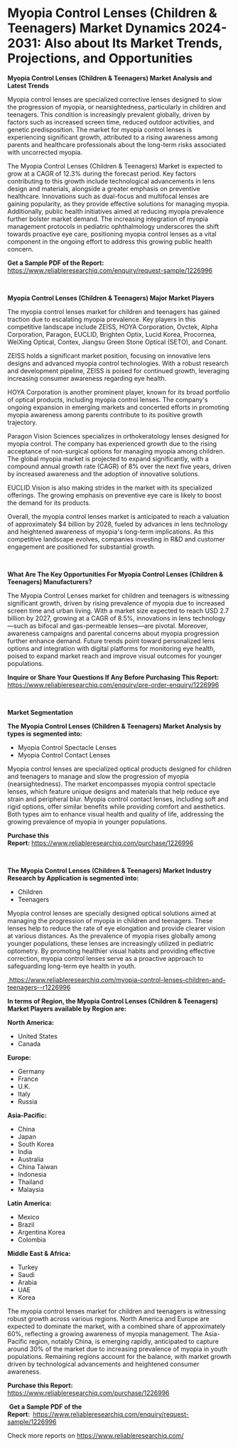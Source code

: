 <p><h1>Myopia Control Lenses (Children & Teenagers) Market Dynamics 2024-2031: Also about Its Market Trends, Projections, and Opportunities</h1></p><p><strong>Myopia Control Lenses (Children & Teenagers) Market Analysis and Latest Trends</strong></p>
<p><p>Myopia control lenses are specialized corrective lenses designed to slow the progression of myopia, or nearsightedness, particularly in children and teenagers. This condition is increasingly prevalent globally, driven by factors such as increased screen time, reduced outdoor activities, and genetic predisposition. The market for myopia control lenses is experiencing significant growth, attributed to a rising awareness among parents and healthcare professionals about the long-term risks associated with uncorrected myopia.</p><p>The Myopia Control Lenses (Children & Teenagers) Market is expected to grow at a CAGR of 12.3% during the forecast period. Key factors contributing to this growth include technological advancements in lens design and materials, alongside a greater emphasis on preventive healthcare. Innovations such as dual-focus and multifocal lenses are gaining popularity, as they provide effective solutions for managing myopia. Additionally, public health initiatives aimed at reducing myopia prevalence further bolster market demand. The increasing integration of myopia management protocols in pediatric ophthalmology underscores the shift towards proactive eye care, positioning myopia control lenses as a vital component in the ongoing effort to address this growing public health concern.</p></p>
<p><strong>Get a Sample PDF of the Report:&nbsp;</strong> <a href="https://www.reliableresearchiq.com/enquiry/request-sample/1226996?utm_campaign=114&utm_medium=2&utm_source=Github&utm_content=ia&utm_term=28122024&utm_id=myopia-control-lenses-children-teenagers">https://www.reliableresearchiq.com/enquiry/request-sample/1226996</a></p>
<p>&nbsp;</p>
<p><strong>Myopia Control Lenses (Children & Teenagers) Major Market Players</strong></p>
<p><p>The myopia control lenses market for children and teenagers has gained traction due to escalating myopia prevalence. Key players in this competitive landscape include ZEISS, HOYA Corporation, Ovctek, Alpha Corporation, Paragon, EUCLID, Brighten Optix, Lucid Korea, Procornea, WeiXing Optical, Contex, Jiangsu Green Stone Optical (SETO), and Conant.</p><p>ZEISS holds a significant market position, focusing on innovative lens designs and advanced myopia control technologies. With a robust research and development pipeline, ZEISS is poised for continued growth, leveraging increasing consumer awareness regarding eye health.</p><p>HOYA Corporation is another prominent player, known for its broad portfolio of optical products, including myopia control lenses. The company's ongoing expansion in emerging markets and concerted efforts in promoting myopia awareness among parents contribute to its positive growth trajectory. </p><p>Paragon Vision Sciences specializes in orthokeratology lenses designed for myopia control. The company has experienced growth due to the rising acceptance of non-surgical options for managing myopia among children. The global myopia market is projected to expand significantly, with a compound annual growth rate (CAGR) of 8% over the next five years, driven by increased awareness and the adoption of innovative solutions.</p><p>EUCLID Vision is also making strides in the market with its specialized offerings. The growing emphasis on preventive eye care is likely to boost the demand for its products.</p><p>Overall, the myopia control lenses market is anticipated to reach a valuation of approximately $4 billion by 2028, fueled by advances in lens technology and heightened awareness of myopia's long-term implications. As this competitive landscape evolves, companies investing in R&D and customer engagement are positioned for substantial growth.</p></p>
<p>&nbsp;</p>
<p><strong>What Are The Key Opportunities For Myopia Control Lenses (Children & Teenagers) Manufacturers?</strong></p>
<p><p>The Myopia Control Lenses market for children and teenagers is witnessing significant growth, driven by rising prevalence of myopia due to increased screen time and urban living. With a market size expected to reach USD 2.7 billion by 2027, growing at a CAGR of 8.5%, innovations in lens technology—such as bifocal and gas-permeable lenses—are pivotal. Moreover, awareness campaigns and parental concerns about myopia progression further enhance demand. Future trends point toward personalized lens options and integration with digital platforms for monitoring eye health, poised to expand market reach and improve visual outcomes for younger populations.</p></p>
<p><strong>Inquire or Share Your Questions If Any Before Purchasing This Report:</strong> <a href="https://www.reliableresearchiq.com/enquiry/pre-order-enquiry/1226996?utm_campaign=114&utm_medium=2&utm_source=Github&utm_content=ia&utm_term=28122024&utm_id=myopia-control-lenses-children-teenagers">https://www.reliableresearchiq.com/enquiry/pre-order-enquiry/1226996</a></p>
<p>&nbsp;</p>
<p><strong>Market Segmentation</strong></p>
<p><strong>The Myopia Control Lenses (Children & Teenagers) Market Analysis by types is segmented into:</strong></p>
<p><ul><li>Myopia Control Spectacle Lenses</li><li>Myopia Control Contact Lenses</li></ul></p>
<p><p>Myopia control lenses are specialized optical products designed for children and teenagers to manage and slow the progression of myopia (nearsightedness). The market encompasses myopia control spectacle lenses, which feature unique designs and materials that help reduce eye strain and peripheral blur. Myopia control contact lenses, including soft and rigid options, offer similar benefits while providing comfort and aesthetics. Both types aim to enhance visual health and quality of life, addressing the growing prevalence of myopia in younger populations.</p></p>
<p><strong>Purchase this Report:&nbsp;</strong><a href="https://www.reliableresearchiq.com/purchase/1226996?utm_campaign=114&utm_medium=2&utm_source=Github&utm_content=ia&utm_term=28122024&utm_id=myopia-control-lenses-children-teenagers">https://www.reliableresearchiq.com/purchase/1226996</a></p>
<p>&nbsp;</p>
<p><strong>The Myopia Control Lenses (Children & Teenagers) Market Industry Research by Application is segmented into:</strong></p>
<p><ul><li>Children</li><li>Teenagers</li></ul></p>
<p><p>Myopia control lenses are specially designed optical solutions aimed at managing the progression of myopia in children and teenagers. These lenses help to reduce the rate of eye elongation and provide clearer vision at various distances. As the prevalence of myopia rises globally among younger populations, these lenses are increasingly utilized in pediatric optometry. By promoting healthier visual habits and providing effective correction, myopia control lenses serve as a proactive approach to safeguarding long-term eye health in youth.</p></p>
<p><a href="https://www.reliableresearchiq.com/myopia-control-lenses-children-and-teenagers--r1226996?utm_campaign=114&utm_medium=2&utm_source=Github&utm_content=ia&utm_term=28122024&utm_id=myopia-control-lenses-children-teenagers">&nbsp;https://www.reliableresearchiq.com/myopia-control-lenses-children-and-teenagers--r1226996</a></p>
<p><strong>In terms of Region, the Myopia Control Lenses (Children & Teenagers) Market Players available by Region are:</strong></p>
<p>
    <p> <strong> North America: </strong>
        <ul>
            <li>United States</li>
            <li>Canada</li>
        </ul>
        </p> 
    <p> <strong> Europe: </strong>
        <ul>
            <li>Germany</li>
            <li>France</li>
            <li>U.K.</li>
            <li>Italy</li>
            <li>Russia</li>
        </ul>
        </p> 
    <p> <strong> Asia-Pacific: </strong>
        <ul>
            <li>China</li>
            <li>Japan</li>
            <li>South Korea</li>
            <li>India</li>
            <li>Australia</li>
            <li>China Taiwan</li>
            <li>Indonesia</li>
            <li>Thailand</li>
            <li>Malaysia</li>
        </ul>
        </p> 
    <p> <strong> Latin America: </strong>
        <ul>
            <li>Mexico</li>
            <li>Brazil</li>
            <li>Argentina Korea</li>
            <li>Colombia</li>
        </ul>
        </p> 
    <p> <strong> Middle East & Africa: </strong>
        <ul>
            <li>Turkey</li>
            <li>Saudi</li>
            <li>Arabia</li>
            <li>UAE</li>
            <li>Korea</li>
        </ul>
    </p>
    </p>
<p><p>The myopia control lenses market for children and teenagers is witnessing robust growth across various regions. North America and Europe are expected to dominate the market, with a combined share of approximately 60%, reflecting a growing awareness of myopia management. The Asia-Pacific region, notably China, is emerging rapidly, anticipated to capture around 30% of the market due to increasing prevalence of myopia in youth populations. Remaining regions account for the balance, with market growth driven by technological advancements and heightened consumer awareness.</p></p>
<p><strong>Purchase this Report: </strong><a href="https://www.reliableresearchiq.com/purchase/1226996?utm_campaign=114&utm_medium=2&utm_source=Github&utm_content=ia&utm_term=28122024&utm_id=myopia-control-lenses-children-teenagers">https://www.reliableresearchiq.com/purchase/1226996</a></p>
<p>&nbsp;<strong>Get a Sample PDF of the Report:&nbsp;&nbsp;</strong><a href="https://www.reliableresearchiq.com/enquiry/request-sample/1226996?utm_campaign=114&utm_medium=2&utm_source=Github&utm_content=ia&utm_term=28122024&utm_id=myopia-control-lenses-children-teenagers">https://www.reliableresearchiq.com/enquiry/request-sample/1226996</a></p>
<p><strong></strong></p>
<p>Check more reports on <a href="https://www.reliableresearchiq.com/?utm_campaign=114&utm_medium=2&utm_source=Github&utm_content=ia&utm_term=28122024&utm_id=myopia-control-lenses-children-teenagers">https://www.reliableresearchiq.com/</a></p>